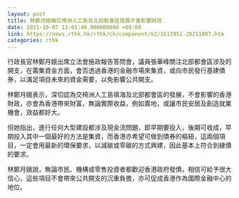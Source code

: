 ```yaml
---
layout: post
title: 林鄭月娥稱交椅洲人工島及北部都會區發展不會影響財政
date: 2021-10-07 13:01:40.000000000 +08:00
link: https://news.rthk.hk/rthk/ch/component/k2/1613951-20211007.htm
categories: rthk
---
```


行政長官林鄭月娥出席立法會施政報告答問會，議員張華峰關注北部都會區涉及的開支，在籌集資金方面，會否透過香港的金融市場來集資，或向市民發行基建債券，以滿足項目未來的資金需要，以免影響公共開支。

林鄭月娥表示，深切認為交椅洲人工島填海及北部都會區的發展，不會影響的香港財政，亦會為香港帶來財富，無論實際收益，例如賣地，或讓市民安居及創造就業機會，效益都好大。

但她指出，進行任何大型建設都涉及現金流問題，即早期要投入，後期可收成，早期投入其中一個最好的方法是集資，而香港亦希望可做到債券的樞紐，這兩個項目，一定會用最新的環保要求，以減碳或零碳的方式興建，因此基本上符合到綠債的要求。

林鄭月娥說，無論市民、機構或零售投資者都歡迎香港政府發債，相信可給予很大信心，這些項目不會帶來公共開支的沉重負擔，亦可促成香港作為國際金融中心的地位。
